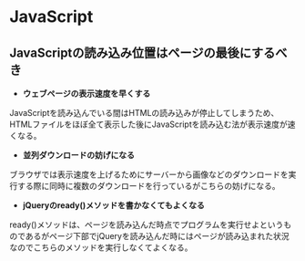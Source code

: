 # JavaScript

## JavaScriptの読み込み位置はページの最後にするべき

* **ウェブページの表示速度を早くする**

JavaScriptを読み込んでいる間はHTMLの読み込みが停止してしまうため、HTMLファイルをほぼ全て表示した後にJavaScriptを読み込む法が表示速度が速くなる。

* **並列ダウンロードの妨げになる**

ブラウザでは表示速度を上げるためにサーバーから画像などのダウンロードを実行する際に同時に複数のダウンロードを行っているがこちらの妨げになる。

* **jQueryのready()メソッドを書かなくてもよくなる**

ready()メソッドは、ページを読み込んだ時点でプログラムを実行せよというものであるがページ下部でjQueryを読み込んだ時にはページが読み込まれた状況なのでこちらのメソッドを実行しなくてよくなる。

